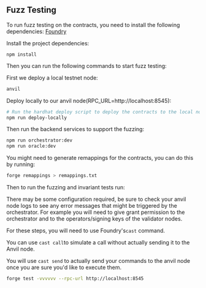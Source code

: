 ## Fuzz Testing

To run fuzz testing on the contracts, you need to install the following dependencies:
[Foundry](https://book.getfoundry.sh/getting-started/installation)

Install the project dependencies:

```
npm install
```

Then you can run the following commands to start fuzz testing:

First we deploy a local testnet node:

```bash
anvil
```

Deploy locally to our anvil node(RPC_URL=http://localhost:8545):

```bash
# Run the hardhat deploy script to deploy the contracts to the local node
npm run deploy-locally
```

Then run the backend services to support the fuzzing:

```bash
npm run orchestrator:dev
npm run oracle:dev
```

You might need to generate remappings for the contracts, you can do this by running:

```bash
forge remappings > remappings.txt
```

Then to run the fuzzing and invariant tests run:

There may be some configuration required, be sure to check your anvil node logs to see any error messages that might be triggered by the orchestrator. For example you will need to give grant permission to the orchestrator and to the operators/signing keys of the validator nodes.

For these steps, you will need to use Foundry's`cast` command.

You can use `cast call`to simulate a call without actually sending it to the Anvil node.

You will use `cast send` to actually send your commands to the anvil node once you are sure you'd like to execute them.

```bash
forge test -vvvvvv --rpc-url http://localhost:8545
```
